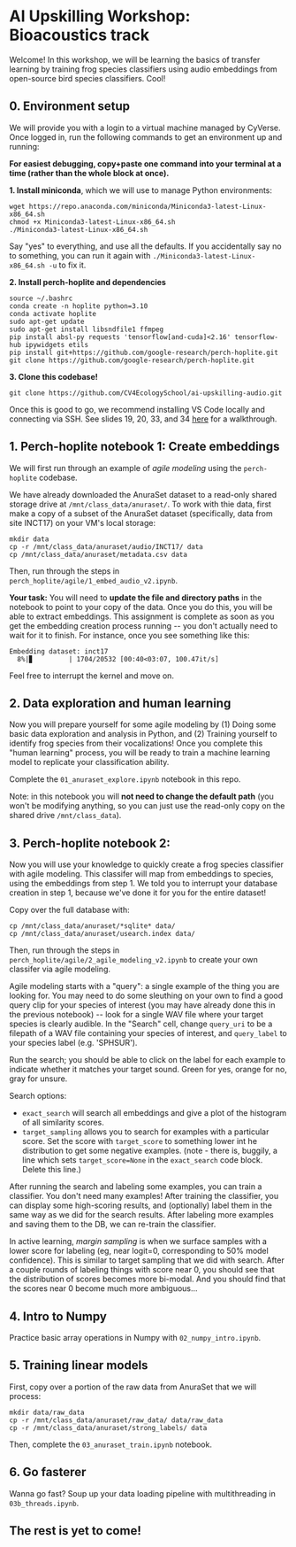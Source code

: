 # AI Upskilling Workshop: Bioacoustics track

Welcome! In this workshop, we will be learning the basics of transfer learning by training frog species classifiers using audio embeddings from open-source bird species classifiers. Cool!

## 0. Environment setup

We will provide you with a login to a virtual machine managed by CyVerse. Once logged in, run the following commands to get an environment up and running:

**For easiest debugging, copy+paste one command into your terminal at a time (rather than the whole block at once).**

**1. Install miniconda**, which we will use to manage Python environments:
```
wget https://repo.anaconda.com/miniconda/Miniconda3-latest-Linux-x86_64.sh
chmod +x Miniconda3-latest-Linux-x86_64.sh
./Miniconda3-latest-Linux-x86_64.sh
```
Say "yes" to everything, and use all the defaults. If you accidentally say no to something, you can run it again with `./Miniconda3-latest-Linux-x86_64.sh -u` to fix it.

**2. Install perch-hoplite and dependencies**
```
source ~/.bashrc
conda create -n hoplite python=3.10
conda activate hoplite
sudo apt-get update
sudo apt-get install libsndfile1 ffmpeg
pip install absl-py requests 'tensorflow[and-cuda]<2.16' tensorflow-hub ipywidgets etils
pip install git+https://github.com/google-research/perch-hoplite.git
git clone https://github.com/google-research/perch-hoplite.git
```

**3. Clone this codebase!**
```
git clone https://github.com/CV4EcologySchool/ai-upskilling-audio.git
```

Once this is good to go, we recommend installing VS Code locally and connecting via SSH. See slides 19, 20, 33, and 34 [here](https://docs.google.com/presentation/d/1VFkmj5dvtlnziBOFM9GO4PEcfhcPrv7tfBaSo6uEOWg/edit#slide=id.g2680127c5bb_0_88) for a walkthrough.

## 1. Perch-hoplite notebook 1: Create embeddings

We will first run through an example of *agile modeling* using the `perch-hoplite` codebase.

We have already downloaded the AnuraSet dataset to a read-only shared storage drive at `/mnt/class_data/anuraset/`. To work with thie data, first make a copy of a subset of the AnuraSet dataset (specifically, data from site INCT17) on your VM's local storage:

```
mkdir data
cp -r /mnt/class_data/anuraset/audio/INCT17/ data
cp /mnt/class_data/anuraset/metadata.csv data
```

Then, run through the steps in `perch_hoplite/agile/1_embed_audio_v2.ipynb`.

**Your task:** You will need to **update the file and directory paths** in the notebook to point to your copy of the data. Once you do this, you will be able to extract embeddings. This assignment is complete as soon as you get the embedding creation process running -- you don't actually need to wait for it to finish. For instance, once you see something like this:
```
Embedding dataset: inct17
  8%|▊         | 1704/20532 [00:40<03:07, 100.47it/s]
```
Feel free to interrupt the kernel and move on.

## 2. Data exploration and human learning

Now you will prepare yourself for some agile modeling by (1) Doing some basic data exploration and analysis in Python, and (2) Training yourself to identify frog species from their vocalizations! Once you complete this "human learning" process, you will be ready to train a machine learning model to replicate your classification ability.

Complete the `01_anuraset_explore.ipynb` notebook in this repo.

Note: in this notebook you will **not need to change the default path** (you won't be modifying anything, so you can just use the read-only copy on the shared drive `/mnt/class_data`).

## 3. Perch-hoplite notebook 2:

Now you will use your knowledge to quickly create a frog species classifier with agile modeling. This classifer will map from embeddings to species, using the embeddings from step 1. We told you to interrupt your database creation in step 1, because we've done it for you for the entire dataset!

Copy over the full database with:
```
cp /mnt/class_data/anuraset/*sqlite* data/
cp /mnt/class_data/anuraset/usearch.index data/
```

Then, run through the steps in `perch_hoplite/agile/2_agile_modeling_v2.ipynb` to create your own classifer via agile modeling. 

Agile modeling starts with a "query": a single example of the thing you are looking for. You may need to do some sleuthing on your own to find a good query clip for your species of interest (you may have already done this in the previous notebook) -- look for a single WAV file where your target species is clearly audible. In the "Search" cell, change `query_uri` to be a filepath of a WAV file containing your species of interest, and `query_label` to your species label (e.g. 'SPHSUR').

Run the search; you should be able to click on the label for each example to indicate whether it matches your target sound. Green for yes, orange for no, gray for unsure.

Search options:
* `exact_search` will search all embeddings and give a plot of the histogram of all similarity scores.
* `target_sampling` allows you to search for examples with a particular score. Set the score with `target_score` to something lower int he distribution to get some negative examples.
  (note - there is, buggily, a line which sets `target_score=None` in the `exact_search` code block. Delete this line.)

After running the search and labeling some examples, you can train a classifier. You don't need many examples!
After training the classifier, you can display some high-scoring results, and (optionally) label them in the same way as we did for the search results. After labeling more examples and saving them to the DB, we can re-train the classifier.

In active learning, *margin sampling* is when we surface samples with a lower score for labeling (eg, near logit=0, corresponding to 50% model confidence). This is similar to target sampling that we did with search. After a couple rounds of labeling things with score near 0, you should see that the distribution of scores becomes more bi-modal. And you should find that the scores near 0 become much more ambiguous...

## 4. Intro to Numpy

Practice basic array operations in Numpy with `02_numpy_intro.ipynb`.

## 5. Training linear models

First, copy over a portion of the raw data from AnuraSet that we will process:

```
mkdir data/raw_data
cp -r /mnt/class_data/anuraset/raw_data/ data/raw_data
cp -r /mnt/class_data/anuraset/strong_labels/ data
```

Then, complete the `03_anuraset_train.ipynb` notebook.

## 6. Go fasterer

Wanna go fast? Soup up your data loading pipeline with multithreading in `03b_threads.ipynb`.

## The rest is yet to come!
